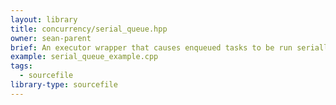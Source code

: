```yaml
---
layout: library
title: concurrency/serial_queue.hpp
owner: sean-parent
brief: An executor wrapper that causes enqueued tasks to be run serially.
example: serial_queue_example.cpp
tags:
  - sourcefile
library-type: sourcefile
---
```

